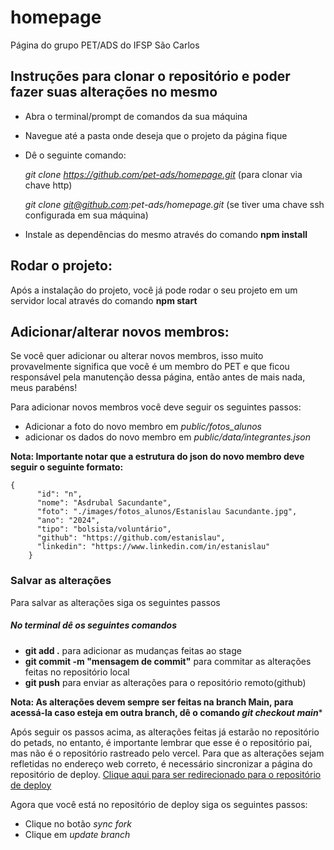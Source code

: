 # homepage
Página do grupo PET/ADS do IFSP São Carlos

## Instruções para clonar o repositório e poder fazer suas alterações no mesmo
+ Abra o terminal/prompt de comandos da sua máquina
+ Navegue até a pasta onde deseja que o projeto da página fique
+ Dê o seguinte comando:

  *git clone https://github.com/pet-ads/homepage.git* (para clonar via chave http)

  *git clone git@github.com:pet-ads/homepage.git* (se tiver uma chave ssh configurada em sua máquina)

+ Instale as dependências do mesmo através do comando **npm install**

## Rodar o projeto:

Após a instalação do projeto, você já pode rodar o seu projeto em um servidor local através do comando **npm start**

## Adicionar/alterar novos membros:

Se você quer adicionar ou alterar novos membros, isso muito provavelmente significa que você é um membro do PET e que ficou responsável pela manutenção dessa página, então antes de mais nada, meus parabéns!

Para adicionar novos membros você deve seguir os seguintes passos:

+ Adicionar a foto do novo membro em *public/fotos_alunos*
+ adicionar os dados do novo membro em *public/data/integrantes.json*

**Nota: Importante notar que a estrutura do json do novo membro deve seguir o seguinte formato:**

```
{
      "id": "n",
      "nome": "Asdrubal Sacundante",
      "foto": "./images/fotos_alunos/Estanislau Sacundante.jpg",
      "ano": "2024",
      "tipo": "bolsista/voluntário",
      "github": "https://github.com/estanislau",
      "linkedin": "https://www.linkedin.com/in/estanislau"
    }
```

### Salvar as alterações

Para salvar as alterações siga os seguintes passos

##### No terminal dê os seguintes comandos

+ **git add .** para adicionar as mudanças feitas ao stage
+ **git commit -m "mensagem de commit"** para commitar as alterações feitas no repositório local
+ **git push** para enviar as alterações para o repositório remoto(github)

**Nota: As alterações devem sempre ser feitas na branch Main, para acessá-la caso esteja em outra branch, dê o comando *git checkout main****

Após seguir os passos acima, as alterações feitas já estarão no repositório do petads, no entanto, é importante lembrar que esse é o repositório pai, mas não é o repositório rastreado pelo vercel. Para que as alterações sejam refletidas no endereço web correto, é necessário sincronizar a página do repositório de deploy. [Clique aqui para ser redirecionado para o repositório de deploy](https://github.com/pet-ads-deploys/homepage)

Agora que você está no repositório de deploy siga os seguintes passos:

+ Clique no botão *sync fork*
+ Clique em *update branch*
